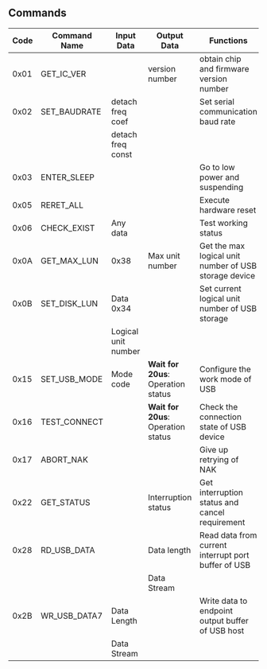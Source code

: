 ## Commands

| Code   | Command Name | Input Data            | Output Data | Functions                                |
|--------|--------------|-----------------------|-------------|------------------------------------------|
| 0x01   | GET_IC_VER   |                       | version number | obtain chip and firmware version number |
| 0x02   | SET_BAUDRATE | detach freq coef      | | Set serial communication baud rate |
|        |              | detach freq const     | | |
| 0x03   | ENTER_SLEEP  |                       |             | Go to low power and suspending         |
| 0x05   | RERET_ALL    |                       |             | Execute hardware reset                 |
| 0x06   | CHECK_EXIST  | Any data              |             | Test working status                    |
| 0x0A   | GET_MAX_LUN  | 0x38                  | Max unit number | Get the max logical unit number of USB storage device |
| 0x0B   | SET_DISK_LUN | Data 0x34             |             | Set current logical unit number of USB storage |
|        |              | Logical unit number    |             |                                         |
| 0x15   | SET_USB_MODE | Mode code             | **Wait for 20us**: Operation status | Configure the work mode of USB        |
| 0x16   | TEST_CONNECT |                       | **Wait for 20us**: Operation status | Check the connection state of USB device |
| 0x17   | ABORT_NAK    |                       |             | Give up retrying of NAK                 |
| 0x22   | GET_STATUS   |                       | Interruption status | Get interruption status and cancel requirement |
| 0x28   | RD_USB_DATA  |                       | Data length | Read data from current interrupt port buffer of USB |
|        |              |                       | Data Stream |                                         |
| 0x2B   | WR_USB_DATA7 | Data Length           |             | Write data to endpoint output buffer of USB host |
|        |              | Data Stream            |             |                                         |

